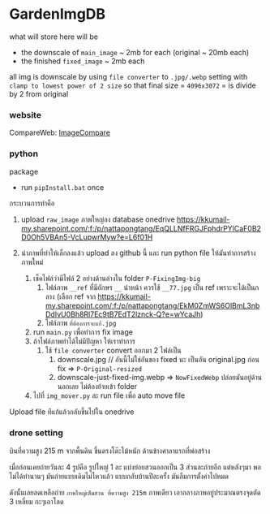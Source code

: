 # GardenImgDB

what will store here will be

- the downscale of `main_image` ~ 2mb for each (original ~ 20mb each)
- the finished `fixed_image` ~ 2mb each

all img is downscale by using `file converter` to `.jpg/.webp` setting with `clamp to lowest power of 2 size`
so that final size = `4096x3072` = is divide by 2 from original

### website

CompareWeb: [ImageCompare](https://pruekjika.github.io/GardenImgDB/)

### python

package

- run `pipInstall.bat` once

กระบวนการทำคือ

1. upload `raw_image` ภาพใหญ่ลง database onedrive https://kkumail-my.sharepoint.com/:f:/p/nattapongtang/EqQLLNfFRGJFphdrPYlCaF0B2D0Oh5VBAn5-VcLupwrMyw?e=L6f01H

2. นำภาพที่ทำให้เล็กลงแล้ว upload ลง github นี้ และ run python file ให้มันทำการสร้างภาพใหม่
   1. เช็คไฟล์ว่ามีไฟล์ 2 อย่างด้านล่างใน folder `P-FixingImg-big`
      1. ไฟล์ภาพ `__ref` ที่มีอักษร `__` นำหน้า ควรใช้ `__77.jpg` เป็น ref เพราะจะได้เป็นกลาง (เลือก ref จาก https://kkumail-my.sharepoint.com/:f:/p/nattapongtang/EkM0ZmWS6OlBmL3nbDdIvU0Bh8Rl7Ec9tB7EdT2lznck-Q?e=wYcaJh)
      2. ไฟล์ภาพ `ที่ต้องการจะแก้.jpg`
   2. run `main.py` เพื่อทำการ fix image
   3. ถ้าไฟล์ภาพทำได้ไม่มีปัญหา ให้เราทำการ
      1. ใช้ `file converter` convert ออกมา 2 ไฟล์เป็น
         1. downscale.jpg // อันนี้ไม่ใช่อันของ fixed นะ เป็นอัน original.jpg ก่อน fix => `P-Original-resized`
         2. downscale-just-fixed-img.webp => `NowFixedWebp` ปล่อยมันอยู่ด้านนอกเลย ไม่ต้องย้ายเข้า folder
   4. ไปที่ `img_mover.py` ละ run file เพื่อ auto move file

Upload file ทีแก้แล้วกลับขึ้นไปใน onedrive

### drone setting

บินที่ความสูง 215 m จากพื้นดิน ขึ้นตรงโต๊ะไม้หนัก ด้านข้างศาลาแรกที่พ่อสร้าง

เมื่อก่อนเคยถ่ายวันละ 4 รูปคือ รูปใหญ่ 1 ละ แบ่งย่อยสวนออกเป็น 3 ส่วนละถ่ายอีก แต่หลังๆมา พอไม่ได้ทำนานๆ มันถ่ายแบบเดิมไม่ไหวแล้ว แบบกลับบ้านปีละครั้ง มันลืมการตั้งค่าไปหมด

ดังนั้นเลยลดเหลือถ่าย `ภาพใหญ่เต็มสวน ที่ความสูง 215m` ภาพเดียว เอากลางภาพอยู่ประมาณตรงจุดตัด 3 เหลี่ยม กะๆเอาโลด
